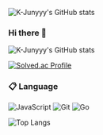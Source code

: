 ![K-Junyyy's GitHub stats](https://github-readme-stats.vercel.app/api?username=kappa1111&show_icons=true&theme=merko)

### Hi there 👋

![K-Junyyy's GitHub stats](https://github-readme-stats.vercel.app/api?username=kappa1111&show_icons=true&theme=merko)

[![Solved.ac Profile](http://mazassumnida.wtf/api/v2/generate_badge?boj=kuki205)](https://solved.ac/kuki205/)

### :clipboard: Language
![JavaScript](https://img.shields.io/badge/javascript-%23323330.svg?style=for-the-badge&logo=javascript&logoColor=%23F7DF1E)
![Git](https://img.shields.io/badge/git-%23F05033.svg?style=for-the-badge&logo=git&logoColor=white)
![Go](https://img.shields.io/badge/go-%2300ADD8.svg?style=for-the-badge&logo=go&logoColor=white)

![Top Langs](https://github-readme-stats.vercel.app/api/top-langs/?username=kappa1111&layout=demo&theme=merko)

<!--
**kappa1111/kappa1111** is a ✨ _special_ ✨ repository because its `README.md` (this file) appears on your GitHub profile.

Here are some ideas to get you started:

- 🔭 I’m currently working on ...
- 🌱 I’m currently learning ...
- 👯 I’m looking to collaborate on ...
- 🤔 I’m looking for help with ...
- 💬 Ask me about ...
- 📫 How to reach me: ...
- 😄 Pronouns: ...
- ⚡ Fun fact: ...
-->
